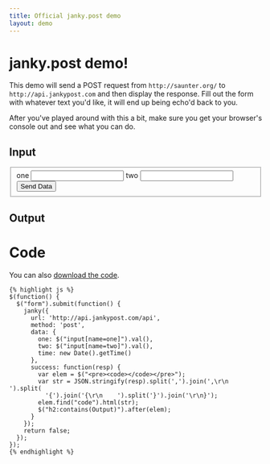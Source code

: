 ```yaml
---
title: Official janky.post demo
layout: demo
---
```


# janky.post demo!

This demo will send a POST request from `http://saunter.org/` to
`http://api.jankypost.com` and then display the response. Fill out the form
with whatever text you'd like, it will end up being echo'd back to you.

After you've played around with this a bit, make sure you get your browser's
console out and see what you can do.

## Input

<form>
  <fieldset>
  <label for="one">one</label>
  <input type="text" name="one" />
  <label for="two">two</label>
  <input type="text" name="two" />
  <input type="submit" value="Send Data" />
  </fieldset>
</form>

## Output

# Code

You can also [download the code](http://saunter.org/janky.post/test/demo.js).

    {% highlight js %}
    $(function() {
      $("form").submit(function() {
        janky({
          url: 'http://api.jankypost.com/api',
          method: 'post',
          data: {
            one: $("input[name=one]").val(),
            two: $("input[name=two]").val(),
            time: new Date().getTime()
          },
          success: function(resp) {
            var elem = $("<pre><code></code></pre>");
            var str = JSON.stringify(resp).split(',').join(',\r\n    ').split(
              '{').join('{\r\n    ').split('}').join('\r\n}');
            elem.find("code").html(str);
            $("h2:contains(Output)").after(elem);
          }
        });
        return false;
      });
    });
    {% endhighlight %}
